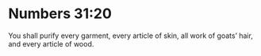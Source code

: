 # Numbers 31:20

You shall purify every garment, every article of skin, all work of goats’ hair, and every article of wood.
